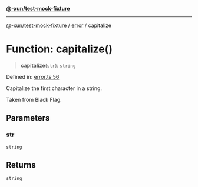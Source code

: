 [**@-xun/test-mock-fixture**](../../README.md)

***

[@-xun/test-mock-fixture](../../README.md) / [error](../README.md) / capitalize

# Function: capitalize()

> **capitalize**(`str`): `string`

Defined in: [error.ts:56](https://github.com/Xunnamius/test-utils/blob/8adc4cb1f8839cdbfc73127a9281eecce47527fb/packages/test-mock-fixture/src/error.ts#L56)

Capitalize the first character in a string.

Taken from Black Flag.

## Parameters

### str

`string`

## Returns

`string`
